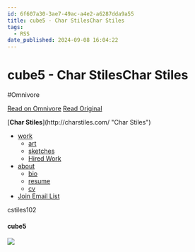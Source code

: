 ```yaml
---
id: 6f607a30-3ae7-49ac-a4e2-a6287dda9a55
title: cube5 - Char StilesChar Stiles
tags:
  - RSS
date_published: 2024-09-08 16:04:22
---
```


# cube5 - Char StilesChar Stiles
#Omnivore

[Read on Omnivore](https://omnivore.app/me/cube-5-char-stiles-char-stiles-191d34c273f)
[Read Original](http://charstiles.com/cube5/)



[**Char Stiles**](http:&#x2F;&#x2F;charstiles.com&#x2F; &quot;Char Stiles&quot;) 

* [work ](http:&#x2F;&#x2F;charstiles.com&#x2F;category&#x2F;work&#x2F;)  
   * [art](http:&#x2F;&#x2F;charstiles.com&#x2F;work&#x2F;)  
   * [sketches](http:&#x2F;&#x2F;charstiles.com&#x2F;sketches&#x2F;)  
   * [Hired Work](http:&#x2F;&#x2F;charstiles.com&#x2F;hired-work&#x2F;)
* [about ](http:&#x2F;&#x2F;charstiles.com&#x2F;category&#x2F;cv&#x2F;)  
   * [bio](http:&#x2F;&#x2F;charstiles.com&#x2F;biography&#x2F;)  
   * [resume](http:&#x2F;&#x2F;charstiles.com&#x2F;resume&#x2F;)  
   * [cv](http:&#x2F;&#x2F;charstiles.com&#x2F;cv&#x2F;)
* [Join Email List](http:&#x2F;&#x2F;charstiles.com&#x2F;email&#x2F;)

cstiles102

#### cube5

[![](https:&#x2F;&#x2F;proxy-prod.omnivore-image-cache.app&#x2F;0x0,sL_FWZj_wUoaTym83Er2sr10IHPtzqBBue-ysIReVNi4&#x2F;https:&#x2F;&#x2F;webring.recurse.com&#x2F;icon.png)](https:&#x2F;&#x2F;webring.recurse.com&#x2F;) 